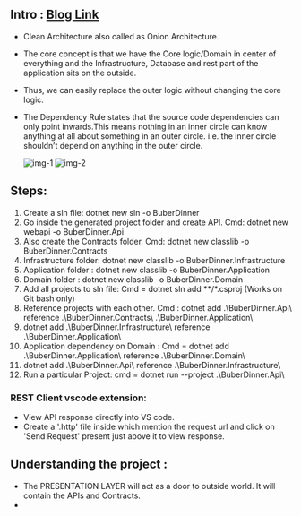 ## Intro : [Blog Link](https://betterprogramming.pub/the-clean-architecture-beginners-guide-e4b7058c1165)

- Clean Architecture also called as Onion Architecture.
- The core concept is that we have the Core logic/Domain in center of everything and the Infrastructure, Database and rest part of the application sits on the outside.
- Thus, we can easily replace the outer logic without changing the core logic.
- The Dependency Rule states that the source code dependencies can only point inwards.This means nothing in an inner circle can know anything at all about something in an outer circle. i.e. the inner circle shouldn’t depend on anything in the outer circle.
  
  ![img-1](https://github.com/NikhilBagwe/Learn-CSharp-Dotnet/assets/67143015/8e047c01-5c53-41e1-ae26-775e8e3a98fc)
  ![img-2](https://github.com/NikhilBagwe/Learn-CSharp-Dotnet/assets/67143015/65f3c3bd-b8f6-42ef-a0d2-37af347680b0)

## Steps:

1. Create a sln file: dotnet new sln -o BuberDinner
2. Go inside the generated project folder and create API. Cmd: dotnet new webapi -o BuberDinner.Api
3. Also create the Contracts folder. Cmd: dotnet new classlib -o BuberDinner.Contracts
4. Infrastructure folder: dotnet new classlib -o BuberDinner.Infrastructure
5. Application folder : dotnet new classlib -o BuberDinner.Application
6. Domain folder : dotnet new classlib -o BuberDinner.Domain
7. Add all projects to sln file: Cmd = dotnet sln add **/*.csproj (Works on Git bash only)
8. Reference projects with each other. Cmd : dotnet add .\BuberDinner.Api\ reference .\BuberDinner.Contracts\ .\BuberDinner.Application\
9. dotnet add .\BuberDinner.Infrastructure\ reference .\BuberDinner.Application\
10. Application dependency on Domain : Cmd = dotnet add .\BuberDinner.Application\ reference .\BuberDinner.Domain\
11. dotnet add .\BuberDinner.Api\ reference .\BuberDinner.Infrastructure\
12. Run a particular Project: cmd = dotnet run --project .\BuberDinner.Api\

### REST Client vscode extension: 

- View API response directly into VS code.
- Create a '.http' file inside which mention the request url and click on 'Send Request' present just above it to view response.

## Understanding the project :

- The PRESENTATION LAYER will act as a door to outside world. It will contain the APIs and Contracts.
- 



















